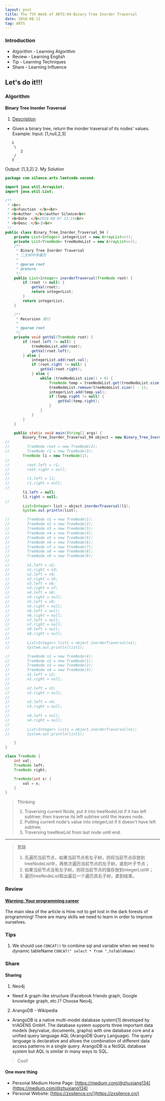 ```yaml
---
layout: post
title: The 7th Week of ARTS:94-Binary Tree Inorder Traversal
date: 2018-08-11
tag: ARTS
---
```


### Introduction
- Algorithm  - Learning Algorithm
- Review  - Learning English
- Tip - Learning Techniques
- Share - Learning Influence

## Let's do it!!!
### Algorithm
#### Binary Tree Inorder Traversal
1. [Description](https://leetcode.com/problems/binary-tree-inorder-traversal/description/)
- Given a binary tree, return the inorder traversal of its nodes' values.
Example:
Input: [1,null,2,3]
```
   1
    \
       2
    /
   3
```

Output: [1,3,2]
2. My Solution

```java
package com.silence.arts.leetcode.second;

import java.util.ArrayList;
import java.util.List;

/**
 * <br>
 * <b>Function：</b><br>
 * <b>Author：</b>@author Silence<br>
 * <b>Date：</b>2018-08-07 23:21<br>
 * <b>Desc：</b>无<br>
 */
public class Binary_Tree_Inorder_Traversal_94 {
    private List<Integer> integerList = new ArrayList<>();
    private List<TreeNode> treeNodeList = new ArrayList<>();
    /**
     * Binary Tree Inorder Traversal
     * 二叉树中序遍历
     *
     * @param root
     * @return
     */
    public List<Integer> inorderTraversal(TreeNode root) {
        if (root != null) {
            getVal(root);
            return integerList;
        }
        return integerList;
    }

    /**
     * Recursion 递归
     *
     * @param root
     */
    private void getVal(TreeNode root) {
        if (root.left != null) {
            treeNodeList.add(root);
            getVal(root.left);
        } else {
            integerList.add(root.val);
            if (root.right != null) {
                getVal(root.right);
            } else {
                while (treeNodeList.size() > 0) {
                    TreeNode temp = treeNodeList.get(treeNodeList.size() - 1);
                    treeNodeList.remove(treeNodeList.size() - 1);
                    integerList.add(temp.val);
                    if (temp.right != null) {
                        getVal(temp.right);
                    }
                }
            }
        }
    }

    public static void main(String[] args) {
        Binary_Tree_Inorder_Traversal_94 object = new Binary_Tree_Inorder_Traversal_94();
//
//        TreeNode root = new TreeNode(2);
//        TreeNode r1 = new TreeNode(3);
        TreeNode l1 = new TreeNode(1);
//
//        root.left = r1;
//        root.right = null;
//
//        r1.left = l1;
//        r1.right = null;
//
        l1.left = null;
        l1.right = null;
//
        List<Integer> list = object.inorderTraversal(l1);
        System.out.println(list);

//        TreeNode n1 = new TreeNode(1);
//        TreeNode n2 = new TreeNode(2);
//        TreeNode n3 = new TreeNode(3);
//        TreeNode n4 = new TreeNode(4);
//        TreeNode n5 = new TreeNode(5);
//        TreeNode n6 = new TreeNode(6);
//        TreeNode n7 = new TreeNode(7);
//        TreeNode n8 = new TreeNode(8);
//        TreeNode n9 = new TreeNode(9);
//
//        n1.left = n2;
//        n1.right = n3;
//        n2.left = n4;
//        n2.right = n5;
//        n3.left = n6;
//        n3.right = n7;
//        n4.left = n8;
//        n4.right = null;
//        n5.left = n9;
//        n5.right = null;
//        n6.left = null;
//        n6.right = null;
//        n7.left = null;
//        n7.right = null;
//        n8.left = null;
//        n8.right = null;
//
//        List<Integer> list1 = object.inorderTraversal(n1);
//        System.out.println(list1);

//        TreeNode n1 = new TreeNode(4);
//        TreeNode n2 = new TreeNode(1);
//        TreeNode n3 = new TreeNode(2);
//        TreeNode n4 = new TreeNode(3);
//        n1.left = n2;
//        n1.right = null;
//
//        n2.left = n3;
//        n2.right = null;
//
//        n3.left = n4;
//        n3.right = null;
//
//        n4.left = null;
//        n4.right = null;
//
//        List<Integer> list1 = object.inorderTraversal(n1);
//        System.out.println(list1);

    }
}

class TreeNode {
    int val;
    TreeNode left;
    TreeNode right;

    TreeNode(int x) {
        val = x;
    }
}
```
> Thinking
> 1. Traversing current Node, put it into treeNodeList if it has left subtree; then traverse its left subtree until the leaves node.
> 2. Putting current node's value into integerList if it doesn't have left subtree;
> 3. Traversing treeNoeList from last node until end.

---
> 思路
> 1. 先遍历当前节点，如果当前节点有左子树，则将当前节点存放到treeNodeList中，再依次遍历当前节点的左子树，直到叶子节点；
> 2. 如果当前节点没有左子树，则将当前节点的值存放到integerList中；
> 3. 遍历treeNodeList取出最后一个遍历其右子树，直到结束。

### Review
#### [Warning: Your programming career](https://medium.com/sololearn/warning-your-programming-career-b9579b3a878b)
The main idea of the article is How not to get lost in the dark forests of programming!
There are many skills we need to learn in order to improve ourselves.

### Tips
1. We should use `CONCAT()` to combine sql and variable when we need to dynamic tableName
`CONCAT(" select * from ",toTableName)`

### Share
#### Sharing
1. Neo4j
- Need A graph-like structure (Facebook friends graph, Google knowledge graph, etc.)? Choose Neo4j.
2. ArangoDB - Wikipedia
- ArangoDB is a native multi-model database system[1] developed by triAGENS GmbH. The database system supports three important data models (key/value, documents, graphs) with one database core and a unified query language AQL (ArangoDB Query Language). The query language is declarative and allows the combination of different data access patterns in a single query. ArangoDB is a NoSQL database system but AQL is similar in many ways to SQL.
> Cool!

#### One more thing
- Personal Medium Home Page: [https://medium.com/@zhuxiang134](https://medium.com/@zhuxiang134)
- Personal Website: [https://zxsilence.cn/](https://zxsilence.cn/)
